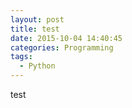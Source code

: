 ```yaml
---
layout: post
title: test
date: 2015-10-04 14:40:45
categories: Programming
tags:
  - Python
---
```


test